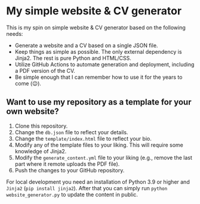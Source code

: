 # My simple website & CV generator

This is my spin on simple website & CV generator based on the following needs:

- Generate a website and a CV based on a single JSON file.
- Keep things as simple as possible. The only external dependency is Jinja2. The rest is pure Python and HTML/CSS.
- Utilize GitHub Actions to automate generation and deployment, including a PDF version of the CV.
- Be simple enough that I can remember how to use it for the years to come (😉).

## Want to use my repository as a template for your own website?

1. Clone this repository.
2. Change the `db.json` file to reflect your details. 
3. Change the `template/index.html` file to reflect your bio. 
4. Modify any of the template files to your liking. This will require some knowledge of Jinja2.
5. Modify the `generate_content.yml` file to your liking (e.g., remove the last part where it remote uploads the PDF file).
5. Push the changes to your GitHub repository.

For local development you need an installation of Python 3.9 or higher and `Jinja2` (`pip install jinja2`). After that you can simply run `python website_generator.py` to update the content in public.
